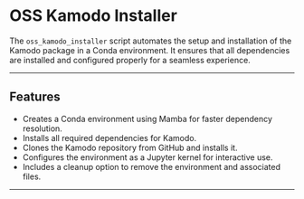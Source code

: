
# OSS Kamodo Installer

The `oss_kamodo_installer` script automates the setup and installation of the Kamodo package in a Conda environment. It ensures that all dependencies are installed and configured properly for a seamless experience.

---

## Features

- Creates a Conda environment using Mamba for faster dependency resolution.
- Installs all required dependencies for Kamodo.
- Clones the Kamodo repository from GitHub and installs it.
- Configures the environment as a Jupyter kernel for interactive use.
- Includes a cleanup option to remove the environment and associated files.

---
